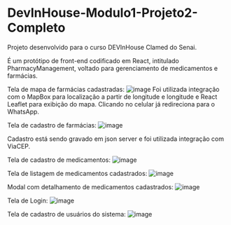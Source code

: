 # DevInHouse-Modulo1-Projeto2-Completo

Projeto desenvolvido para o curso DEVInHouse Clamed do Senai.

É um protótipo de front-end codificado em React, intitulado PharmacyManagement, voltado para gerenciamento de medicamentos e farmácias.

Tela de mapa de farmácias cadastradas: 
![image](https://user-images.githubusercontent.com/106880746/205536910-731e8aa4-dde3-4990-a37b-00b295711565.png)
Foi utilizada integração com o MapBox para localização a partir de longitude e longitude e React Leaflet para exibição do mapa. Clicando no celular já redireciona para o WhatsApp.

Tela de cadastro de farmácias: 
![image](https://user-images.githubusercontent.com/106880746/205537015-92df707a-3856-424a-a4fd-85e28360c2a6.png)

Cadastro está sendo gravado em json server e foi utilizada integração com ViaCEP.

Tela de cadastro de medicamentos: 
![image](https://user-images.githubusercontent.com/106880746/205537094-172bb096-1a84-4a90-9f76-708a4e442add.png)

Tela de listagem de medicamentos cadastrados: 
![image](https://user-images.githubusercontent.com/106880746/205537135-a37ffdfa-7888-42a9-9644-dfb7f369d1e0.png)

Modal com detalhamento de medicamentos cadastrados: 
![image](https://user-images.githubusercontent.com/106880746/205537173-36b6ffc4-ae76-4446-86a6-7489f2ce851a.png)

Tela de Login: 
![image](https://user-images.githubusercontent.com/106880746/205537205-71b66eb7-191e-49da-8316-dde40ad4db25.png)

Tela de cadastro de usuários do sistema: 
![image](https://user-images.githubusercontent.com/106880746/205537233-7ea05610-bbd7-4339-ab7a-a112b34f38d1.png)
